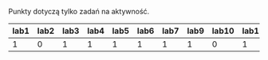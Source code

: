 Punkty dotyczą tylko zadań na aktywność.

| lab1 | lab2 | lab3 | lab4 | lab5 | lab6 | lab7 | lab9 | lab10 | lab11 |
|------|------|------|------|------|------|------|------|-------|-------|
|    1 |    0 |    1 |    1 |    1 |    1 |    1 |    1 |     0 |     1 |
